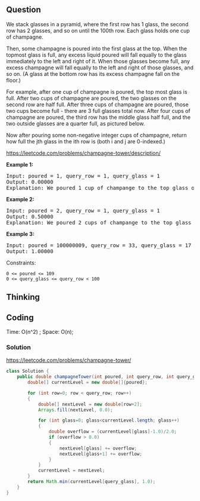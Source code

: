 ## Question
We stack glasses in a pyramid, where the first row has 1 glass, the second row has 2 glasses, and so on until the 100th row.  Each glass holds one cup of champagne.

Then, some champagne is poured into the first glass at the top.  When the topmost glass is full, any excess liquid poured will fall equally to the glass immediately to the left and right of it.  When those glasses become full, any excess champagne will fall equally to the left and right of those glasses, and so on.  (A glass at the bottom row has its excess champagne fall on the floor.)

For example, after one cup of champagne is poured, the top most glass is full.  After two cups of champagne are poured, the two glasses on the second row are half full.  After three cups of champagne are poured, those two cups become full - there are 3 full glasses total now.  After four cups of champagne are poured, the third row has the middle glass half full, and the two outside glasses are a quarter full, as pictured below.

Now after pouring some non-negative integer cups of champagne, return how full the jth glass in the ith row is (both i and j are 0-indexed.)

https://leetcode.com/problems/champagne-tower/description/

**Example 1:**
<pre>
Input: poured = 1, query_row = 1, query_glass = 1
Output: 0.00000
Explanation: We poured 1 cup of champange to the top glass of the tower (which is indexed as (0, 0)). There will be no excess liquid so all the glasses under the top glass will remain empty.
</pre>

**Example 2:**
<pre>
Input: poured = 2, query_row = 1, query_glass = 1
Output: 0.50000
Explanation: We poured 2 cups of champange to the top glass of the tower (which is indexed as (0, 0)). There is one cup of excess liquid. The glass indexed as (1, 0) and the glass indexed as (1, 1) will share the excess liquid equally, and each will get half cup of champange.
</pre>

**Example 3:**
<pre>
Input: poured = 100000009, query_row = 33, query_glass = 17
Output: 1.00000
</pre>

Constraints:

    0 <= poured <= 109
    0 <= query_glass <= query_row < 100



## Thinking

## Coding
Time: O(n^2) ;
Space: O(n);

### Solution
https://leetcode.com/problems/champagne-tower/
```java
class Solution {
    public double champagneTower(int poured, int query_row, int query_glass) {
        double[] currentLevel = new double[]{poured};

        for (int row=0; row < query_row; row++)
        {
            double[] nextLevel = new double[row+2];
            Arrays.fill(nextLevel, 0.0);

            for (int glass=0; glass<currentLevel.length; glass++)
            {
                double overflow = (currentLevel[glass]-1.0)/2.0;
                if (overflow > 0.0)
                {
                    nextLevel[glass] += overflow;
                    nextLevel[glass+1] += overflow;
                }
            }
            currentLevel = nextLevel;
        }
        return Math.min(currentLevel[query_glass], 1.0);
    }
}
```